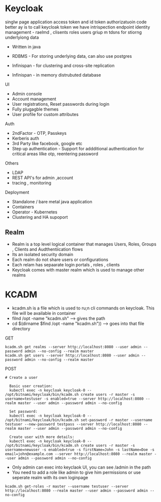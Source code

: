 Keycloak
========

singlw page application access token and id token authorizatuoin code better ay is to call keycloak token we have intrispection endpoint 
identity management - raelmd , clisents roles users griup m tdsns for stiorng underlyiong data

- Written in java

- RDBMS - For storing underlying data, can also use postgres
- Infinispan - for clustering and cross-site replication
- Infinispan - in memory distrubuted database

UI
- Admin console
- Account management
- User registrations, Reset passwords during login
- Fully plugagble themes
- User profile for custom attributes

Auth
- 2ndFactor - OTP, Passkeys
- Kerberis auth
- 3rd Party like facebook, google etc
- Step up authentication - Support for addditional authentication for critical areas lilke otp, reentering password 

Others
- LDAP
- REST API's for admin ,account
- tracing , monitoring

Deployment
- Standalone / bare metal java application
- Containers 
- Operator - Kubernetes
- Clustering and HA supoport


## Realm

- Realm is a top level logical container that manages Users, Roles, Groups , Clients and Audthentiication flows
- Its an isolated security domain 
- Each realm do not share users or configurations
- Each relam has sepaarate login portals , roles , clients
- Keycloak comes with master realm which is used to manage other realms

# KCADM
- kcadm.sh is a file which is used to ru;n cli commands on keycloak. This file will be available in container
- filnd /opt -name "kcadm.sh" --> gives the path
- cd $(dirname $find /opt -name "kcadm.sh")) --> goes into that file directory

GET
```
kcadm.sh get realms --server http://localhost:8080 --user admin --password admin --no-config --realm master
kcadm.sh get users --server http://localhost:8080 --user admin --password admin --no-config --realm master
```

POST
```
# Create a user
  
  Basic user creation:
  kubectl exec -n keycloak keycloak-0 -- /opt/bitnami/keycloak/bin/kcadm.sh create users -r master -s username=testuser -s enabled=true --server http://localhost:8080 --realm master --user admin --password admin --no-config

  Set password:
  kubectl exec -n keycloak keycloak-0 -- /opt/bitnami/keycloak/bin/kcadm.sh set-password -r master --username testuser --new-password testpass --server http://localhost:8080 --realm master --user admin --password admin --no-config
  
  Create user with more details:
  kubectl exec -n keycloak keycloak-0 -- /opt/bitnami/keycloak/bin/kcadm.sh create users -r master -s username=newuser -s enabled=true -s firstName=John -s lastName=Doe -s email=john@example.com --server http://localhost:8080 --realm master --user admin --password admin --no-config
```

- Only admin can exec into keyclaok UI, you can see /admin in the path
- You need to add a role like admin to give him permissions or use seperate realm with its own loginpage

```
kcadm.sh get-roles -r master --username testuser --server http://localhost:8080 --realm master --user admin --password admin --no-config
```